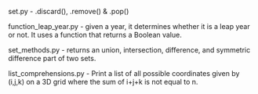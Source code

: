 set.py - .discard(), .remove() & .pop()

function_leap_year.py - given a year, it determines whether it is a leap year or not. It uses a function that returns a Boolean value.

set_methods.py - returns an union, intersection, difference, and symmetric difference part of two sets.

list_comprehensions.py - Print a list of all possible coordinates given by (i,j,k) on a 3D grid where the sum of i+j+k is not equal to n.
